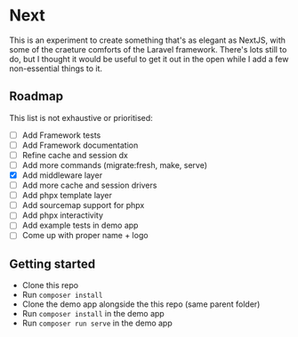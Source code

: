 # Next

This is an experiment to create something that's as elegant as NextJS, with some of the craeture comforts of the Laravel framework. There's lots still to do, but I thought it would be useful to get it out in the open while I add a few non-essential things to it.

## Roadmap

This list is not exhaustive or prioritised:

- [ ] Add Framework tests
- [ ] Add Framework documentation
- [ ] Refine cache and session dx
- [ ] Add more commands (migrate:fresh, make, serve)
- [x] Add middleware layer
- [ ] Add more cache and session drivers
- [ ] Add phpx template layer
- [ ] Add sourcemap support for phpx
- [ ] Add phpx interactivity
- [ ] Add example tests in demo app
- [ ] Come up with proper name + logo

## Getting started

- Clone this repo
- Run `composer install`
- Clone the demo app alongside the this repo (same parent folder)
- Run `composer install` in the demo app
- Run `composer run serve` in the demo app
